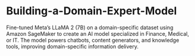 # Building-a-Domain-Expert-Model
Fine-tuned Meta’s LLaMA 2 (7B) on a domain-specific dataset using Amazon SageMaker to create an AI model specialized in Finance, Medical, or IT. The model powers chatbots, content generators, and knowledge tools, improving domain-specific information delivery.
